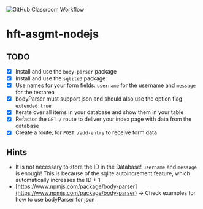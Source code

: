 ![GitHub Classroom Workflow](https://github.com/hft-stuttgart-ipr/hft-asgmt-nodejs-MarcelJanek/workflows/GitHub%20Classroom%20Workflow/badge.svg)

# hft-asgmt-nodejs

## TODO
  - [X] Install and use the `body-parser` package
  - [X] Install and use the `sqlite3` package
  - [X] Use names for your form fields: `username` for the username and `message` for the textarea
  - [X] bodyParser must support json and should also use the option flag `extended:true`
  - [X] Iterate over all items in your database and show them in your table
  - [X] Refactor the `GET /` route to deliver your index page with data from the database
  - [X] Create a route, for `POST /add-entry` to receive form data

## Hints
 - It is not necessary to store the ID in the Database! `username` and `message` is enough! This is because of the sqlite autoincrement feature, which automatically increases the ID + 1
 - [https://www.npmjs.com/package/body-parser](https://www.npmjs.com/package/body-parser) -> Check examples for how to use bodyParser for json
 